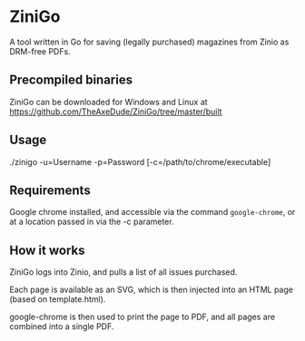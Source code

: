 # ZiniGo

A tool written in Go for saving (legally purchased) magazines from Zinio as DRM-free PDFs. 

## Precompiled binaries

ZiniGo can be downloaded for Windows and Linux at https://github.com/TheAxeDude/ZiniGo/tree/master/built

## Usage

./zinigo -u=Username -p=Password [-c=/path/to/chrome/executable]

## Requirements
Google chrome installed, and accessible via the command `google-chrome`, or at a location passed in via the -c parameter.

## How it works
ZiniGo logs into Zinio, and pulls a list of all issues purchased. 

Each page is available as an SVG, which is then injected into an HTML page (based on template.html).

google-chrome is then used to print the page to PDF, and all pages are combined into a single PDF.

